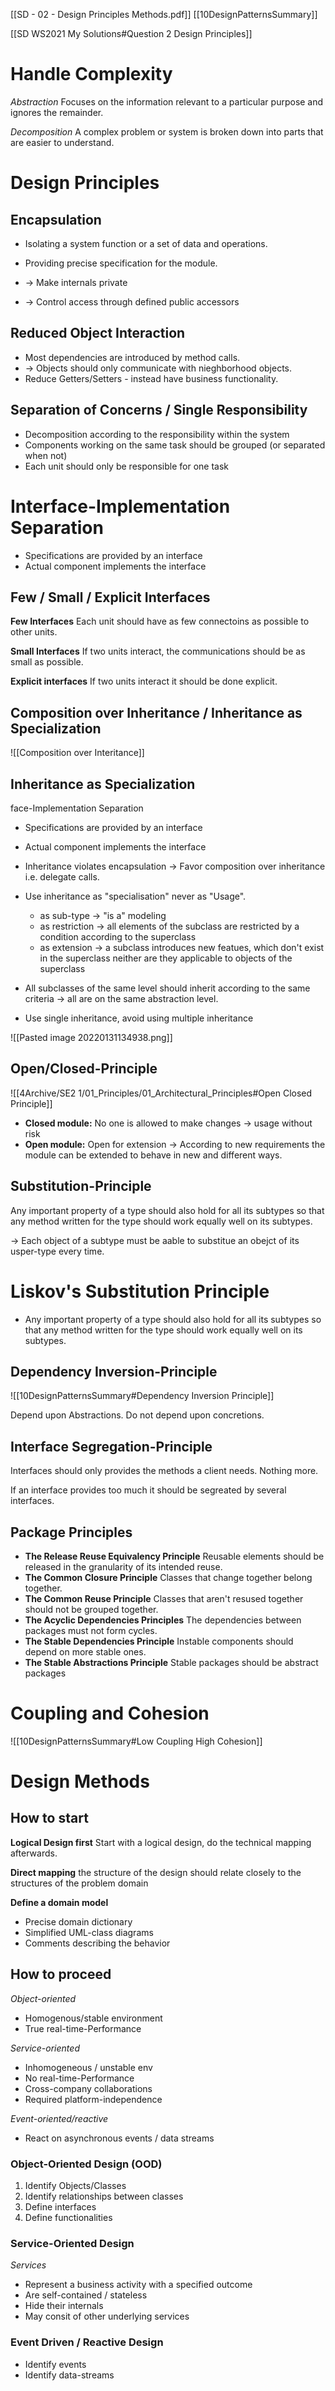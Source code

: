 [[SD - 02 - Design Principles  Methods.pdf]]
[[10DesignPatternsSummary]]

[[SD WS2021 My Solutions#Question 2 Design Principles]]

# Handle Complexity 
*Abstraction* Focuses on the information relevant to a particular purpose and ignores the remainder. 

*Decomposition* A complex problem or system is broken down into parts that are easier to understand. 

# Design Principles
## Encapsulation
- Isolating a system function or a set of data and operations.
- Providing precise specification for the module. 

- -> Make internals private 
- -> Control access through defined public accessors

## Reduced Object Interaction
- Most dependencies are introduced by method calls. 
- -> Objects should only communicate with nieghborhood objects. 
- Reduce Getters/Setters - instead have business functionality. 

## Separation of Concerns / Single Responsibility
- Decomposition according to the responsibility within the system
- Components working on the same task should be grouped (or separated when not) 
- Each unit should only be responsible for one task 

# Interface-Implementation Separation
- Specifications are provided by an interface
- Actual component implements the interface


## Few / Small / Explicit Interfaces
**Few Interfaces** Each unit should have as few connectoins as possible to other units. 

**Small Interfaces** If two units interact, the communications should be as small as possible. 

**Explicit interfaces** If two units interact it should be done explicit. 

## Composition over Inheritance / Inheritance as Specialization
![[Composition over Interitance]]

## Inheritance as Specialization
face-Implementation Separation
- Specifications are provided by an interface
- Actual component implements the interface 

- Inheritance violates encapsulation -> Favor composition over inheritance i.e. delegate calls.
- Use inheritance as "specialisation" never as "Usage".
	- as sub-type -> "is a" modeling 
	- as restriction -> all elements of the subclass are restricted by a condition according to the superclass 
	- as extension -> a subclass introduces new featues, which don't exist in the superclass neither are they applicable to objects of the superclass
- All subclasses of the same level should inherit according to the same criteria -> all are on the same abstraction level.
- Use  single inheritance, avoid using multiple inheritance

![[Pasted image 20220131134938.png]]

## Open/Closed-Principle
![[4Archive/SE2 1/01_Principles/01_Architectural_Principles#Open Closed Principle]]

- **Closed module:** No one is allowed to make changes -> usage without risk 
- **Open module:** Open for extension -> According to new requirements the module can be extended to behave in new and different ways. 

## Substitution-Principle
Any important property of a type should also hold for all its subtypes so that any method written for the type should work equally well on its subtypes. 

-> Each object of a subtype must be aable to substitue an obejct of its usper-type every time. 

# Liskov's Substitution Principle
- Any important property of a type should also hold for all its subtypes so that any method written for the type should work equally well on its subtypes. 

## Dependency Inversion-Principle
![[10DesignPatternsSummary#Dependency Inversion Principle]]

Depend upon Abstractions. Do not depend upon concretions. 

## Interface Segregation-Principle
Interfaces should only provides the methods a client needs. Nothing more. 

If an interface provides too much it should be segreated by several interfaces. 

## Package Principles 
- **The Release Reuse Equivalency Principle** Reusable elements should be released in the granularity of its intended reuse. 
- **The Common Closure Principle**  Classes that change together belong together. 
- **The Common Reuse Principle** Classes that aren't resused together should not be grouped together. 
- **The Acyclic Dependencies Principles**  The dependencies between packages must not form cycles.
- **The Stable Dependencies Principle** Instable components should depend on more stable ones.
- **The Stable Abstractions Principle** Stable packages should be abstract packages 


# Coupling and Cohesion
![[10DesignPatternsSummary#Low Coupling High Cohesion]]

# Design Methods 

## How to start
**Logical Design first** Start with a logical design, do the technical mapping afterwards. 

**Direct mapping** the structure of the design should relate closely to the structures of the problem domain 

**Define a domain model** 
- Precise domain dictionary
- Simplified UML-class diagrams
- Comments describing the behavior 

## How to proceed
*Object-oriented* 
- Homogenous/stable environment
- True real-time-Performance

*Service-oriented* 
- Inhomogeneous / unstable env
- No real-time-Performance
- Cross-company collaborations
- Required platform-independence

*Event-oriented/reactive*
- React on asynchronous events / data streams

### Object-Oriented Design (OOD)
1. Identify Objects/Classes
2. Identify relationships between classes
3. Define interfaces
4. Define functionalities 

### Service-Oriented Design
*Services* 
- Represent a business activity with a specified outcome
- Are self-contained / stateless
- Hide their internals 
- May consit of other underlying services 

### Event Driven / Reactive Design
- Identify events 
- Identify data-streams



